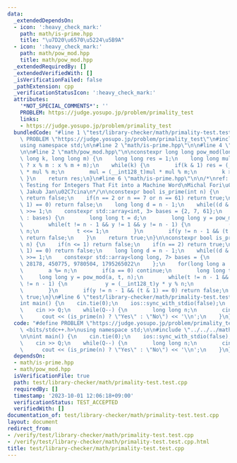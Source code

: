 ```yaml
---
data:
  _extendedDependsOn:
  - icon: ':heavy_check_mark:'
    path: math/is-prime.hpp
    title: "\u7D20\u6570\u5224\u5B9A"
  - icon: ':heavy_check_mark:'
    path: math/pow_mod.hpp
    title: math/pow_mod.hpp
  _extendedRequiredBy: []
  _extendedVerifiedWith: []
  _isVerificationFailed: false
  _pathExtension: cpp
  _verificationStatusIcon: ':heavy_check_mark:'
  attributes:
    '*NOT_SPECIAL_COMMENTS*': ''
    PROBLEM: https://judge.yosupo.jp/problem/primality_test
    links:
    - https://judge.yosupo.jp/problem/primality_test
  bundledCode: "#line 1 \"test/library-checker/math/primality-test.test.cpp\"\n#define\
    \ PROBLEM \"https://judge.yosupo.jp/problem/primality_test\"\n#include <bits/stdc++.h>\n\
    using namespace std;\n\n#line 2 \"math/is-prime.hpp\"\n\n#line 4 \"math/is-prime.hpp\"\
    \n\n#line 2 \"math/pow_mod.hpp\"\n\nconstexpr long long pow_mod(long long x, long\
    \ long k, long long m) {\n    long long res = 1;\n    long long mul = (x >= 0\
    \ ? x % m : x % m + m);\n    while(k) {\n        if(k & 1) res = (__int128_t)res\
    \ * mul % m;\n        mul = (__int128_t)mul * mul % m;\n        k >>= 1;\n   \
    \ }\n    return res;\n}\n#line 6 \"math/is-prime.hpp\"\n\n/*\nref: Fast Primality\
    \ Testing for Integers That Fit into a Machine Word\nMichal Fori\u02C7sek and\
    \ Jakub Jan\u02C7cina\n*/\n\nconstexpr bool is_prime(int n) {\n    if(n <= 1)\
    \ return false;\n    if(n == 2 or n == 7 or n == 61) return true;\n    if((n &\
    \ 1) == 0) return false;\n    long long d = n - 1;\n    while((d & 1) == 0) d\
    \ >>= 1;\n    constexpr std::array<int, 3> bases = {2, 7, 61};\n    for(int a\
    \ : bases) {\n        long long t = d;\n        long long y = pow_mod(a, t, n);\n\
    \        while(t != n - 1 && y != 1 && y != n - 1) {\n            (y *= y) %=\
    \ n;\n            t <<= 1;\n        }\n        if(y != n - 1 && (t & 1) == 0)\
    \ return false;\n    }\n    return true;\n}\n\nconstexpr bool is_prime(long long\
    \ n) {\n    if(n <= 1) return false;\n    if(n == 2) return true;\n    if((n &\
    \ 1) == 0) return false;\n    long long d = n - 1;\n    while((d & 1) == 0) d\
    \ >>= 1;\n    constexpr std::array<long long, 7> bases = {\n        2, 325, 9375,\
    \ 28178, 450775, 9780504, 1795265022\n    };\n    for(long long a : bases) {\n\
    \        a %= n;\n        if(a == 0) continue;\n        long long t = d;\n   \
    \     long long y = pow_mod(a, t, n);\n        while(t != n - 1 && y != 1 && y\
    \ != n - 1) {\n            y = (__int128_t)y * y % n;\n            t <<= 1;\n\
    \        }\n        if(y != n - 1 && (t & 1) == 0) return false;\n    }\n    return\
    \ true;\n}\n#line 6 \"test/library-checker/math/primality-test.test.cpp\"\n\n\
    int main() {\n    cin.tie(0);\n    ios::sync_with_stdio(false);\n    int Q;\n\
    \    cin >> Q;\n    while(Q--) {\n        long long n;\n        cin >> n;\n  \
    \      cout << (is_prime(n) ? \"Yes\" : \"No\") << '\\n';\n    }\n}\n"
  code: "#define PROBLEM \"https://judge.yosupo.jp/problem/primality_test\"\n#include\
    \ <bits/stdc++.h>\nusing namespace std;\n\n#include \"../../../math/is-prime.hpp\"\
    \n\nint main() {\n    cin.tie(0);\n    ios::sync_with_stdio(false);\n    int Q;\n\
    \    cin >> Q;\n    while(Q--) {\n        long long n;\n        cin >> n;\n  \
    \      cout << (is_prime(n) ? \"Yes\" : \"No\") << '\\n';\n    }\n}"
  dependsOn:
  - math/is-prime.hpp
  - math/pow_mod.hpp
  isVerificationFile: true
  path: test/library-checker/math/primality-test.test.cpp
  requiredBy: []
  timestamp: '2023-10-01 12:06:18+09:00'
  verificationStatus: TEST_ACCEPTED
  verifiedWith: []
documentation_of: test/library-checker/math/primality-test.test.cpp
layout: document
redirect_from:
- /verify/test/library-checker/math/primality-test.test.cpp
- /verify/test/library-checker/math/primality-test.test.cpp.html
title: test/library-checker/math/primality-test.test.cpp
---
```


